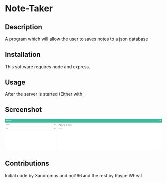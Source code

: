 # Note-Taker

## Description 
A program which will allow the user to saves notes to a json database

## Installation
This software requires node and express. 

## Usage 
After the server is started (Either with )

## Screenshot 
![Screenshot](https://raw.githubusercontent.com/RayceWheat/note-taker/develop/public/assets/images/Note%20Taker%20Screen%20Shot.png)

## Contributions 
Initial code by Xandromus and nol166 and the rest by Rayce Wheat

